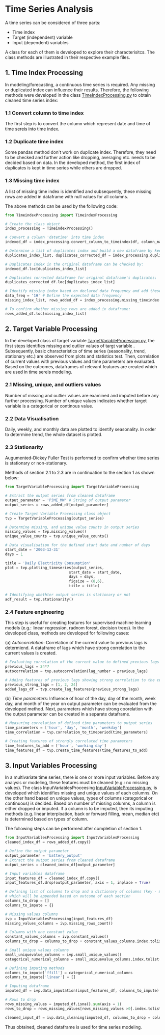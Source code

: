 # Time Series Analysis

A time series can be considered of three parts:
- Time index
- Target (independent) variable 
- Input (dependent) variables

A class for each of them is developed to explore their characterisitcs. The class methods are illustrated in their respective example files. 

## 1. Time Index Processing 

In modeling/forecasting, a continuous time series is required. Any missing or duplicated index can influence their results. Therefore, the following methods were developed in the class [TimeIndexProcessing.py](https://github.com/SwatiInd/Time-Series-Analysis/blob/main/TimeindexProcessing.py) to obtain cleaned time series index:

### 1.1 Convert column to time index
   
The first step is to convert the column which represent date and time of time sereis into time index.

### 1.2 Duplicate time index

Some  pandas method don't work on duplicate index. Therefore, they need to be checked and further action like dropping, averaging etc. needs to be decided based on data. 
In the developed method, the first index of duplicates is kept in time series while others are dropped. 

### 1.3 Missing time index
   
A list of missing time index is identified and subsequently, these missing rows are added in dataframe with null values for all columns.  

The above methods can be used by the following code:
```python
from TimeindexProcessing import TimeindexProcessing 

# Create the class object
index_processing = TimeindexProcessing()

# Convert a column 'datetime' into time index
indexed_df = index_processing.convert_column_to_timeindex(df, column_name= 'Datetime')

# Determine a list of duplicates index and build a new dataframe by keeping only first row of duplicates index
duplicates_index_list, duplicates_corrected_df = index_processing.duplicate_timeindex(indexed_df)

# Duplicates index in the original dataframe can be checked by:
indexed_df.loc[duplicates_index_list]

# Duplicates corrected dataframe for original dataframe's duplicates:
duplicates_corrected_df.loc[duplicates_index_list]

# Identify missing index based on declared data frequency and add these rows into duplicates corrected dataframe
data_freq = '1H' # Define the expected data frequency
missing_index_list, rows_added_df = index_processing.missing_timeindex(duplicates_corrected_df, data_freq)

# To confirm whether missing rows are added in dataframe:
rows_added_df.loc[missing_index_list]
```

## 2. Target Variable Processing

In the developed class of target variable [TargetVariableProcessing.py](https://github.com/SwatiInd/Time-Series-Analysis/blob/main/TargetVariableProcessing.py), the first steps identifies missing and outlier values of targt variable . Subsequently, basic characteristics of time series (seasonality, trend, stationary etc.) are observed from plots and statistics test. Then, correlation of current values with previous values and time parameters are evaluated. Based on the outcomes, dataframes of relevant features are created which are used in time sereis modeling. 

### 2.1 Missing, unique, and outliers values
Number of missing and outlier values are examined and imputed before any further processing. Number of unique values indicates whether target variable is a categorical or continous value.

### 2.2 Data Visualisation
Daily, weekly, and monthly data are plotted to identify seasonality. In order to determine trend, the whole dataset is plotted. 

### 2.3 Stationarity
Augumented-Dickey Fuller Test is performed to confirm whether time series is stationary or non-stationary.

Methods of section 2.1 to 2.3 are in continuation to the section 1 as shown below:
```python
from TargetVariableProcessing import TargetVariableProcessing

# Extract the output series from cleaned dataframe
output_parameter = 'PJME_MW' # String of output parameter
output_series = rows_added_df[output_parameter]

# Create Target Variable Processing class object
tvp = TargetVariableProcessing(output_series)

# Determine missing, and unique value counts in output series
missing_values = tvp.missing_values()
unique_value_counts = tvp.unique_value_counts()

# Data visualisation for the defined start date and number of days 
start_date = '2003-12-31'
days = 1

title = 'Daily Electricity Consumption'
plot = tvp.plotting_timeseries(output_series, 
                             start_date = start_date, 
                             days = days, 
                             figsize = (8,6), 
                             title = title)

# Identifying whethter output series is stationary or not
adf_result = tvp.stationarity()
```


### 2.4 Feature engineering
This step is useful for creating features for supervised machine learning models (e.g.: linear regression, radnom forest, decision trees). In the developed class, methods are developed for following cases:

(a) *Autocorrelation*: Correlation of the current value to previous lags is determiend. A dataframe of lags which have strong correlation to the current values is created.

```python
# Evaluating correlation of the current value to defined previous lags
previous_lags = 24*7
autocorrelation = tvp.autocorrelation(lag_number = previous_lags)

# Adding features of previous lags showing strong correlation to the current value
previous_strong_lags = [1, 2, 24]
added_lags_df = tvp.create_lag_features(previous_strong_lags)
```
    
(b) *Time parameters*:  Influence of hour of the day, day of the month, week day, and month of the year on output parameter can be evaluated from the developed method. Next, parameters which have strong coorelation with the output parameter can be created in a separate dataframe.

```python
# Measuring correlation of defined time parameters to output series
time_parameters = ['hour', 'day', 'month', 'weekday']
time_correlation = tvp.correlation_to_timeperiod(time_parameters)

# Creating features of strongly correlated time parameters 
time_features_to_add = ['hour', 'working day']
time_features_df = tvp.create_time_features(time_features_to_add)
```

## 3. Input Variables Processing

In a multivariate time series, there is one or more input variables. Before any analysis or modeling, these features must be cleaned (e.g.: no missing values). The class InputVariablesProceesing [InputVariableProcessing.py](https://github.com/SwatiInd/Time-Series-Analysis/blob/main/InputVariablesProcessing.py), is developed which identifies missing and unique values of each columns.  On the other hand based on unique values, types of columns (categorical or continuous) is decided. Based on number of missing columns, a column is either dropped or imputed. If a column is to be imputed, then its imputing methods (e.g. linear interploation, back or forward filling, mean, median etc) is determined based on types of column.

The following steps can be performed after completion of section 1.

```python
from InputVariablesProcessing import InputVariablesProcessing
cleaned_index_df = rows_added_df.copy()

# Define the output parameter
output_parameter = 'battery_output'
# Extract the output series from cleaned dataframe
output_series = cleaned_index_df[output_parameter]

# Input variables dataframe
input_features_df = cleaned_index_df.copy()
input_features_df.drop(output_parameter, axis = 1, inplace = True)

# Defining list of columns to drop and a dictionary of columns (key - method, value - list of columns) to impute 
# which will be appended based on outcome of each section
columns_to_drop = []
columns_to_impute = {}

# Missing values columns
ivp = InputVariablesProcessing(input_features_df)
missing_values_columns = ivp.missing_rows_count()

# Columns with one constant value
constant_values_columns = ivp.constant_values()
columns_to_drop = columns_to_drop + constant_values_columns.index.tolist()

# Small unique values columns
small_uniquevalue_columns = ivp.small_unique_values()
categorical_numerical_columns = small_uniquevalue_columns.index.tolist()

# Defining imputing methods
columns_to_impute['ffill'] = categorical_numerical_columns 
columns_to_impute['linear'] = []

# Imputing dataframe
imputed_df = ivp.data_imputation(input_features_df, columns_to_impute)

# Rows to drop
rows_missing_values = imputed_df.isna().sum(axis = 1)
rows_to_drop = rows_missing_values[rows_missing_values >0].index.tolist()

cleaned_input_df = ivp.data_cleaning(imputed_df, columns_to_drop = columns_to_drop, rows_to_drop = rows_to_drop)
```
Thus obtained, cleaned dataframe is used for time series modeling.
